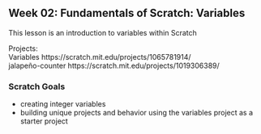 <h2>Week 02: Fundamentals of Scratch: Variables</h2>
<p>This lesson is an introduction to variables within Scratch<p/>
<p>Projects: <br>Variables https://scratch.mit.edu/projects/1065781914/<br>jalapeño-counter https://scratch.mit.edu/projects/1019306389/</p>
<h3>Scratch Goals</h3>
<ul><li>creating integer variables</li><li>building unique projects and behavior using the variables project as a starter project</li></ul>

